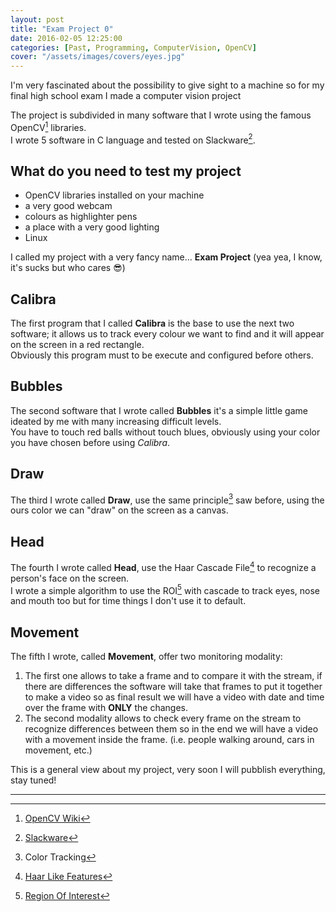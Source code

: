 ```yaml
---
layout: post
title: "Exam Project 0"
date: 2016-02-05 12:25:00
categories: [Past, Programming, ComputerVision, OpenCV]
cover: "/assets/images/covers/eyes.jpg"
---
```


I'm very fascinated about the possibility to give sight to a machine so for my final high school exam I made a computer vision project

The project is subdivided in many software that I wrote using the famous OpenCV[^1] libraries.   
I wrote 5 software in C language and tested on Slackware[^2].

## What do you need to test my project
* OpenCV libraries installed on your machine
* a very good webcam
* colours as highlighter pens
* a place with a very good lighting
* Linux

I called my project with a very fancy name... **Exam Project** (yea yea, I know, it's sucks but who cares :sunglasses:)   

## Calibra
The first program that I called **Calibra** is the base to use the next two software; it allows us to track every colour we want to find and it will appear on the screen in a red rectangle.   
Obviously this program must to be execute and configured before others.

## Bubbles
The second software that I wrote called **Bubbles** it's a simple little game ideated by me with many increasing difficult levels.   
You have to touch red balls without touch blues, obviously using your color you have chosen before using *Calibra*.

## Draw
The third I wrote called **Draw**, use the same principle[^3] saw before, using the ours color we can "draw" on the screen as a canvas.

## Head
The fourth I wrote called **Head**, use the Haar Cascade File[^4] to recognize a person's face on the screen.   
I wrote a simple algorithm to use the ROI[^5] with cascade to track eyes, nose and mouth too but for time things I don't use it to default.

## Movement
The fifth I wrote, called **Movement**, offer two monitoring modality:

1. The first one allows to take a frame and to compare it with the stream, if there are differences the software will take that frames to put it together to make a video so as final result we will have a video with date and time over the frame with **ONLY** the changes.
2. The second modality allows to check every frame on the stream to recognize differences between them so in the end we will have a video with a movement inside the frame. (i.e. people walking around, cars in movement, etc.)


This is a general view about my project, very soon I will pubblish everything, stay tuned!

* * *

[^1]: [OpenCV Wiki](http://opencv.willowgarage.com/wiki/)
[^2]: [Slackware](http://slackware.com)
[^3]: Color Tracking
[^4]: [Haar Like Features](https://en.wikipedia.org/wiki/Haar-like_features)
[^5]: [Region Of Interest](https://en.wikipedia.org/wiki/Region_of_interest)

